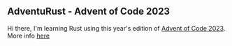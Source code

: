 ## AdventuRust - Advent of Code 2023

Hi there, I'm learning Rust using this year's edition of [Advent of Code 2023](https://adventofcode.com/2023). More info [here](https://www.devangthakkar.com/blog)